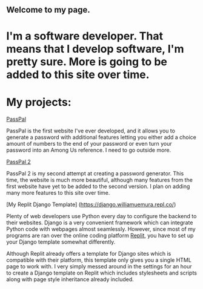 ## Welcome to my page.

# I'm a software developer. That means that I develop software, I'm pretty sure. More is going to be added to this site over time.


# My projects:
[PassPal](https://passpal.williamuemura.repl.co/)

PassPal is the first website I've ever developed, and it allows you to generate a password with additional features letting you either add a choice amount of numbers to the end of your password or even turn your password into an Among Us reference. I need to go outside more.


[PassPal 2](https://passpal2.williamuemura.repl.co/)

PassPal 2 is my second attempt at creating a password generator. This time, the website is much more beautiful, although many features from the first website have yet to be added to the second version. I plan on adding many more features to this site over time.


[My Replit Django Template] (https://django.williamuemura.repl.co/)

Plenty of web developers use Python every day to configure the backend to their websites. Django is a very convenient framework which can integrate Python code with webpages almost seamlessly. However, since most of my programs are ran over the online coding platform [Replit](https://replit.com), you have to set up your Django template somewhat differently.

Although Replit already offers a template for Django sites which is compatible with their platform, this template only gives you a single HTML page to work with. I very simply messed around in the settings for an hour to create a Django template on Replit which includes stylesheets and scripts along with page style inheritance already included.
